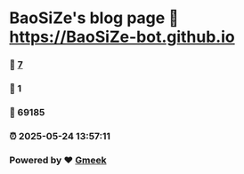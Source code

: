 # BaoSiZe's blog page :link: https://BaoSiZe-bot.github.io 
### :page_facing_up: [7](https://BaoSiZe-bot.github.io/tag.html) 
### :speech_balloon: 1 
### :hibiscus: 69185 
### :alarm_clock: 2025-05-24 13:57:11 
### Powered by :heart: [Gmeek](https://github.com/Meekdai/Gmeek)

